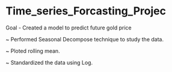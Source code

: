 # Time_series_Forcasting_Projec
Goal - Created a model to predict future gold price

~ Performed Seasonal Decompose technique to study the data.

~ Ploted rolling mean.

~ Standardized the data using Log.
